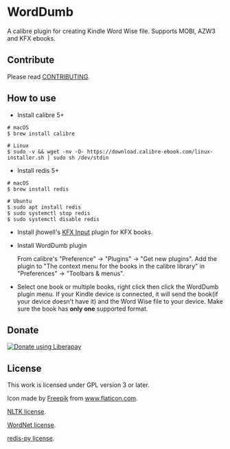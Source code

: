 # WordDumb

A calibre plugin for creating Kindle Word Wise file. Supports MOBI, AZW3 and KFX ebooks.

## Contribute

Please read [CONTRIBUTING](./docs/CONTRIBUTING.md).

## How to use

- Install calibre 5+

```
# macOS
$ brew install calibre

# Linux
$ sudo -v && wget -nv -O- https://download.calibre-ebook.com/linux-installer.sh | sudo sh /dev/stdin
```

- Install redis 5+

```
# macOS
$ brew install redis

# Ubuntu
$ sudo apt install redis
$ sudo systemctl stop redis
$ sudo systemctl disable redis
```

- Install jhowell's [KFX Input](https://www.mobileread.com/forums/showthread.php?t=291290) plugin for KFX books.

- Install WordDumb plugin

    From calibre's "Preference" -> "Plugins" -> "Get new plugins". Add the plugin to "The context menu for the books in the calibre library" in "Preferences" -> "Toolbars & menus".

- Select one book or multiple books, right click then click the WordDumb plugin menu. If your Kindle device is connected, it will send the book(if your device doesn't have it) and the Word Wise file to your device. Make sure the book has **only one** supported format.

## Donate

<a href="https://liberapay.com/xxyzz/donate"><img alt="Donate using Liberapay" src="https://liberapay.com/assets/widgets/donate.svg"></a>

## License

This work is licensed under GPL version 3 or later.

Icon made by <a href="https://www.flaticon.com/authors/freepik" title="Freepik">Freepik</a> from <a href="https://www.flaticon.com/" title="Flaticon">www.flaticon.com</a>.

[NLTK license](https://github.com/nltk/nltk/blob/develop/LICENSE.txt).

[WordNet license](https://wordnet.princeton.edu/license-and-commercial-use).

[redis-py license](https://github.com/andymccurdy/redis-py/blob/master/LICENSE).
